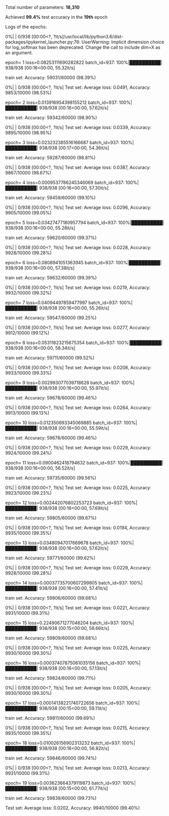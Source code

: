 Total number of parameters: **18,310**

Achieved **99.4%** test accuracy in the **19th** epoch

Logs of the epochs:

0%|          | 0/938 [00:00<?, ?it/s]/usr/local/lib/python3.6/dist-packages/ipykernel_launcher.py:76: UserWarning: Implicit dimension choice for log_softmax has been deprecated. Change the call to include dim=X as an argument.

epoch= 1 loss=0.08253111690282822 batch_id=937: 100%|██████████| 938/938 [00:16<00:00, 55.32it/s]

train set: Accuracy: 59031/60000 (98.39%)

  0%|          | 0/938 [00:00<?, ?it/s]
Test set: Average loss: 0.0491, Accuracy: 9853/10000 (98.53%)

epoch= 2 loss=0.013916954398155212 batch_id=937: 100%|██████████| 938/938 [00:16<00:00, 57.62it/s]

train set: Accuracy: 59342/60000 (98.90%)

  0%|          | 0/938 [00:00<?, ?it/s]
Test set: Average loss: 0.0339, Accuracy: 9895/10000 (98.95%)

epoch= 3 loss=0.023232385516166687 batch_id=937: 100%|██████████| 938/938 [00:17<00:00, 54.36it/s]

train set: Accuracy: 59287/60000 (98.81%)

  0%|          | 0/938 [00:00<?, ?it/s]
Test set: Average loss: 0.0387, Accuracy: 9867/10000 (98.67%)

epoch= 4 loss=0.0009537786245346069 batch_id=937: 100%|██████████| 938/938 [00:16<00:00, 57.30it/s]

train set: Accuracy: 59459/60000 (99.10%)

  0%|          | 0/938 [00:00<?, ?it/s]
Test set: Average loss: 0.0296, Accuracy: 9905/10000 (99.05%)

epoch= 5 loss=0.03427477180957794 batch_id=937: 100%|██████████| 938/938 [00:16<00:00, 55.28it/s]

train set: Accuracy: 59620/60000 (99.37%)

  0%|          | 0/938 [00:00<?, ?it/s]
Test set: Average loss: 0.0228, Accuracy: 9928/10000 (99.28%)

epoch= 6 loss=0.0808941051363945 batch_id=937: 100%|██████████| 938/938 [00:16<00:00, 57.38it/s]

train set: Accuracy: 59632/60000 (99.39%)

  0%|          | 0/938 [00:00<?, ?it/s]
Test set: Average loss: 0.0219, Accuracy: 9932/10000 (99.32%)

epoch= 7 loss=0.04094497859477997 batch_id=937: 100%|██████████| 938/938 [00:16<00:00, 55.26it/s]

train set: Accuracy: 59547/60000 (99.25%)

  0%|          | 0/938 [00:00<?, ?it/s]
Test set: Average loss: 0.0277, Accuracy: 9912/10000 (99.12%)

epoch= 8 loss=0.05311623215675354 batch_id=937: 100%|██████████| 938/938 [00:16<00:00, 58.34it/s]

train set: Accuracy: 59711/60000 (99.52%)

  0%|          | 0/938 [00:00<?, ?it/s]
Test set: Average loss: 0.0208, Accuracy: 9933/10000 (99.33%)

epoch= 9 loss=0.002993077039718628 batch_id=937: 100%|██████████| 938/938 [00:16<00:00, 55.97it/s]

train set: Accuracy: 59678/60000 (99.46%)

  0%|          | 0/938 [00:00<?, ?it/s]
Test set: Average loss: 0.0264, Accuracy: 9913/10000 (99.13%)

epoch= 10 loss=0.012350693345069885 batch_id=937: 100%|██████████| 938/938 [00:16<00:00, 55.59it/s]

train set: Accuracy: 59678/60000 (99.46%)

  0%|          | 0/938 [00:00<?, ?it/s]
Test set: Average loss: 0.0229, Accuracy: 9924/10000 (99.24%)

epoch= 11 loss=0.0900462418794632 batch_id=937: 100%|██████████| 938/938 [00:16<00:00, 56.52it/s]

train set: Accuracy: 59735/60000 (99.56%)

  0%|          | 0/938 [00:00<?, ?it/s]
Test set: Average loss: 0.0225, Accuracy: 9923/10000 (99.23%)

epoch= 12 loss=0.002442076802253723 batch_id=937: 100%|██████████| 938/938 [00:16<00:00, 57.69it/s]

train set: Accuracy: 59805/60000 (99.67%)

  0%|          | 0/938 [00:00<?, ?it/s]
Test set: Average loss: 0.0194, Accuracy: 9935/10000 (99.35%)

epoch= 13 loss=0.03480947017669678 batch_id=937: 100%|██████████| 938/938 [00:16<00:00, 57.62it/s]

train set: Accuracy: 59771/60000 (99.62%)

  0%|          | 0/938 [00:00<?, ?it/s]
Test set: Average loss: 0.0229, Accuracy: 9928/10000 (99.28%)

epoch= 14 loss=0.00037735700607299805 batch_id=937: 100%|██████████| 938/938 [00:16<00:00, 57.41it/s]

train set: Accuracy: 59806/60000 (99.68%)

  0%|          | 0/938 [00:00<?, ?it/s]
Test set: Average loss: 0.0221, Accuracy: 9931/10000 (99.31%)

epoch= 15 loss=0.22490671277046204 batch_id=937: 100%|██████████| 938/938 [00:15<00:00, 58.66it/s]

train set: Accuracy: 59809/60000 (99.68%)

  0%|          | 0/938 [00:00<?, ?it/s]
Test set: Average loss: 0.0225, Accuracy: 9930/10000 (99.30%)

epoch= 16 loss=0.00037407875061035156 batch_id=937: 100%|██████████| 938/938 [00:16<00:00, 57.13it/s]

train set: Accuracy: 59824/60000 (99.71%)

  0%|          | 0/938 [00:00<?, ?it/s]
Test set: Average loss: 0.0205, Accuracy: 9930/10000 (99.30%)

epoch= 17 loss=0.00014138221740722656 batch_id=937: 100%|██████████| 938/938 [00:15<00:00, 59.11it/s]

train set: Accuracy: 59811/60000 (99.69%)

  0%|          | 0/938 [00:00<?, ?it/s]
Test set: Average loss: 0.0215, Accuracy: 9935/10000 (99.35%)

epoch= 18 loss=0.010026156902313232 batch_id=937: 100%|██████████| 938/938 [00:16<00:00, 56.82it/s]

train set: Accuracy: 59846/60000 (99.74%)

  0%|          | 0/938 [00:00<?, ?it/s]
Test set: Average loss: 0.0213, Accuracy: 9931/10000 (99.31%)

epoch= 19 loss=0.003623664379119873 batch_id=937: 100%|██████████| 938/938 [00:15<00:00, 61.77it/s]

train set: Accuracy: 59839/60000 (99.73%)


Test set: Average loss: 0.0202, Accuracy: 9940/10000 (99.40%)
